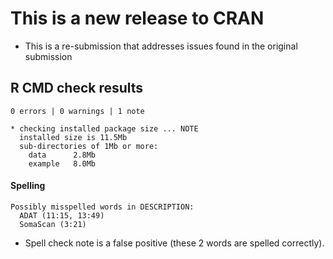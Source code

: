 
# This is a new release to CRAN

* This is a re-submission that addresses issues found
  in the original submission


## R CMD check results
```
0 errors | 0 warnings | 1 note

* checking installed package size ... NOTE
  installed size is 11.5Mb
  sub-directories of 1Mb or more:
    data      2.8Mb
    example   8.0Mb
```


#### Spelling
```
Possibly misspelled words in DESCRIPTION:
  ADAT (11:15, 13:49)
  SomaScan (3:21)
```

* Spell check note is a false positive (these 2 words are spelled correctly).

